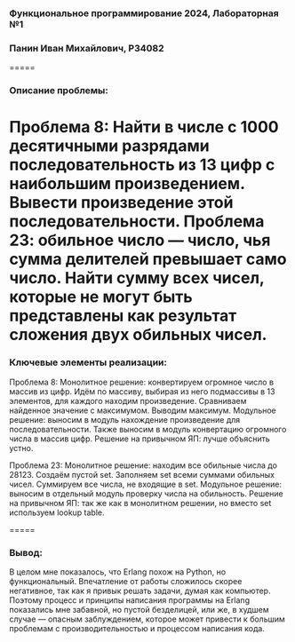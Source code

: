 ### Функциональное программирование 2024, Лабораторная №1
### Панин Иван Михайлович, P34082
=====
### Описание проблемы:

Проблема 8: Найти в числе с 1000 десятичными разрядами последовательность из 13 цифр с наибольшим произведением. Вывести произведение этой последовательности. 
Проблема 23: обильное число — число, чья сумма делителей превышает само число. Найти сумму всех чисел, которые не могут быть представлены как результат сложения двух обильных чисел. 
=====
### Ключевые элементы реализации: 
Проблема 8: 
Монолитное решение: конвертируем огромное число в массив из цифр. Идём по массиву, выбирая из него подмассивы в 13 элементов, для каждого находим произведение. Сравниваем найденное значение с максимумом. Выводим максимум. 
Модульное решение: выносим в модуль нахождение произведение для последовательности. Также выносим в модуль конвертацию огромного числа в массив цифр.
Решение на привычном ЯП: лучше объяснить устно. 

Проблема 23:
Монолитное решение: находим все обильные числа до 28123. Создаём пустой set. Заполняем set всеми суммами обильных чисел. Суммируем все числа, не входящие в set. 
Модульное решение: выносим в отдельный модуль проверку числа на обильность. 
Решение на привычном ЯП: так же как в монолитном решении, но вместо set используем lookup table. 

=====
### Вывод:
В целом мне показалось, что Erlang похож на Python, но функциональный. Впечатление от работы сложилось скорее негативное, так как я привык решать задачи, думая как компьютер. Поэтому процесс и принципы написания программы на Erlang показались мне забавной, но пустой безделицей, или же, в худшем случае — опасным заблуждением, которое может привести к большим проблемам с производительностью и процессом написания кода. 

